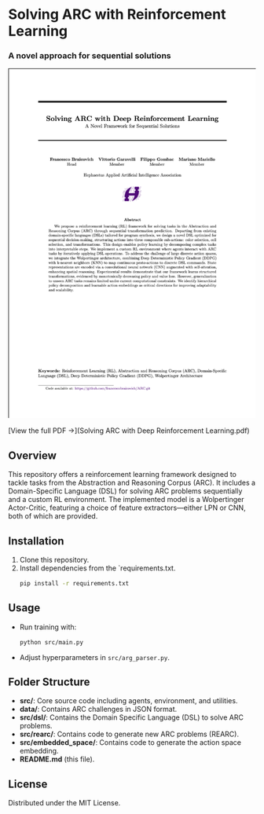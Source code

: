 # Solving ARC with Reinforcement Learning
### A novel approach for sequential solutions

![Paper preview](preview.png)

[View the full PDF →](Solving ARC with Deep Reinforcement Learning.pdf)

## Overview
This repository offers a reinforcement learning framework designed to tackle tasks from the Abstraction and Reasoning Corpus (ARC). It includes a Domain-Specific Language (DSL) for solving ARC problems sequentially and a custom RL environment. The implemented model is a Wolpertinger Actor-Critic, featuring a choice of feature extractors—either LPN or CNN, both of which are provided.

## Installation
1. Clone this repository.  
2. Install dependencies from the `requirements.txt.
    ```bash
    pip install -r requirements.txt
    ```

## Usage
- Run training with:
  ```bash
  python src/main.py
  ```
- Adjust hyperparameters in `src/arg_parser.py`.

## Folder Structure
- **src/**: Core source code including agents, environment, and utilities.  
- **data/**: Contains ARC challenges in JSON format.  
- **src/dsl/**: Contains the Domain Specific Language (DSL) to solve ARC problems.
- **src/rearc/**: Contains code to generate new ARC problems (REARC).
- **src/embedded_space/**: Contains code to generate the action space embedding.
- **README.md** (this file).

## License
Distributed under the MIT License.


